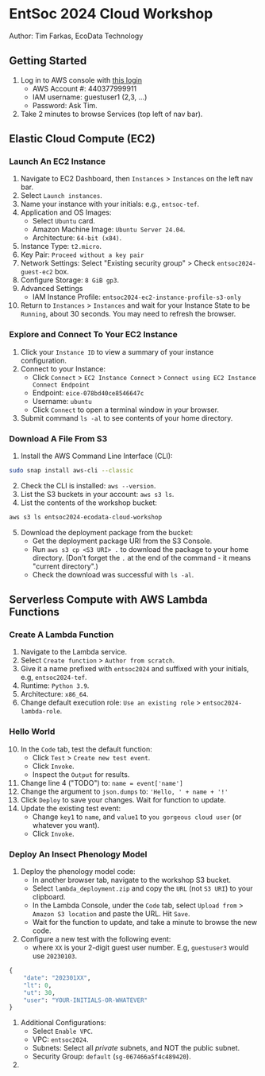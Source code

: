 # EntSoc 2024 Cloud Workshop
Author: Tim Farkas, EcoData Technology

## Getting Started

1. Log in to AWS console with [this login](https://tinyurl.com/entsoc2024-cloud-workshop)
    - AWS Account #: 440377999911
    - IAM username: guestuser1 (2,3, ...) 
    - Password: Ask Tim. 
2. Take 2 minutes to browse Services (top left of nav bar).

## Elastic Cloud Compute (EC2)
### Launch An EC2 Instance
1. Navigate to EC2 Dashboard, then `Instances` > `Instances` on the left nav bar.
2. Select `Launch instances`.
3. Name your instance with your initials: e.g., `entsoc-tef`.
4. Application and OS Images: 
    - Select `Ubuntu` card. 
    - Amazon Machine Image: `Ubuntu Server 24.04`.
    - Architecture: `64-bit (x84)`.
5. Instance Type: `t2.micro`.
6. Key Pair: `Proceed without a key pair`
7. Network Settings: Select "Existing security group" > Check `entsoc2024-guest-ec2` box.
8. Configure Storage: `8 GiB gp3`.
9. Advanced Settings
    - IAM Instance Profile: `entsoc2024-ec2-instance-profile-s3-only` 
10. Return to `Instances` > `Instances` and wait for your Instance State to be `Running`, about 30 seconds. You may need to refresh the browser.

### Explore and Connect To Your EC2 Instance
1. Click your `Instance ID` to view a summary of your instance configuration. 
2. Connect to your Instance: 
    - Click `Connect` > `EC2 Instance Connect` > `Connect using EC2 Instance Connect Endpoint`
    - Endpoint: `eice-078bd40ce8546647c`
    - Username: `ubuntu`
    - Click `Connect` to open a terminal window in your browser.
3. Submit command `ls -al` to see contents of your home directory.

### Download A File From S3
1. Install the AWS Command Line Interface (CLI):
``` bash 
sudo snap install aws-cli --classic
``` 
2. Check the CLI is installed: `aws --version`.
3. List the S3 buckets in your account: `aws s3 ls`.
4. List the contents of the workshop bucket: 
``` bash
aws s3 ls entsoc2024-ecodata-cloud-workshop 
```
5. Download the deployment package from the bucket: 
    - Get the deployment package URI from the S3 Console. 
    - Run `aws s3 cp <S3 URI> .` to download the package to your home directory. (Don't forget the `.` at the end of the command - it means "current directory".)
    - Check the download was successful with `ls -al`. 

## Serverless Compute with AWS Lambda Functions

### Create A Lambda Function
1. Navigate to the Lambda service. 
2. Select `Create function` > `Author from scratch`. 
3. Give it a name prefixed with `entsoc2024` and suffixed with your initials, e.g, `entsoc2024-tef`.
4. Runtime: `Python 3.9`.
5. Architecture: `x86_64`. 
6. Change default execution role: `Use an existing role` > `entsoc2024-lambda-role`.

### Hello World
10. In the `Code` tab, test the default function: 
    - Click `Test` > `Create new test event`. 
    - Click `Invoke`. 
    - Inspect the `Output` for results. 
7. Change line 4 ("TODO") to: `name = event['name']`
8. Change the argument to `json.dumps` to: `'Hello, ' + name + '!'`
9. Click `Deploy` to save your changes. Wait for function to update. 
10. Update the existing test event:
    - Change `key1` to `name`, and `value1` to `you gorgeous cloud user` (or whatever you want).
    - Click `Invoke`. 

### Deploy An Insect Phenology Model
1. Deploy the phenology model code: 
    - In another browser tab, navigate to the workshop S3 bucket. 
    - Select `lambda_deployment.zip` and copy the `URL` (not `S3 URI`) to your clipboard. 
    - In the Lambda Console, under the `Code` tab, select `Upload from` > `Amazon S3 location` and paste the URL. Hit `Save`.
    - Wait for the function to update, and take a minute to browse the new code.
2. Configure a new test with the following event: 
    - where `XX` is your 2-digit guest user number. E.g, `guestuser3` would use `20230103`.
``` python
{
    "date": "202301XX", 
    "lt": 0, 
    "ut": 30, 
    "user": "YOUR-INITIALS-OR-WHATEVER"
}
```



1. Additional Configurations: 
    - Select `Enable VPC`. 
    - VPC: `entsoc2024`. 
    - Subnets: Select all _private_ subnets, and NOT the public subnet. 
    - Security Group: `default` (`sg-067466a5f4c489420`).
2. 
    




